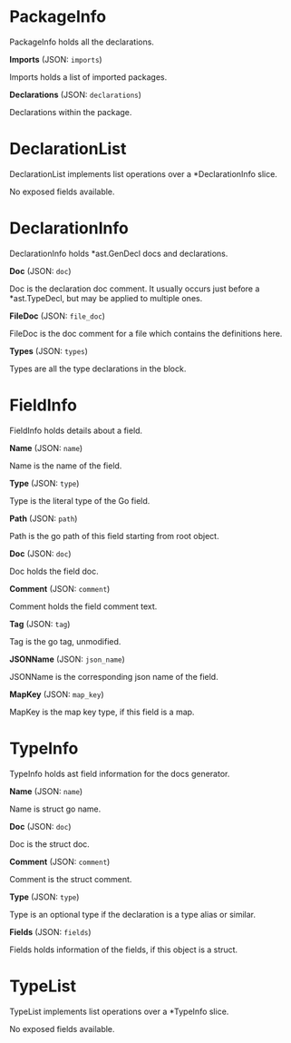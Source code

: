 # PackageInfo

PackageInfo holds all the declarations.

**Imports** (JSON: `imports`)

Imports holds a list of imported packages.

**Declarations** (JSON: `declarations`)

Declarations within the package.

# DeclarationList

DeclarationList implements list operations over a *DeclarationInfo slice.

No exposed fields available.

# DeclarationInfo

DeclarationInfo holds *ast.GenDecl docs and declarations.

**Doc** (JSON: `doc`)

Doc is the declaration doc comment. It usually
occurs just before a *ast.TypeDecl, but may be
applied to multiple ones.

**FileDoc** (JSON: `file_doc`)

FileDoc is the doc comment for a file which
contains the definitions here.

**Types** (JSON: `types`)

Types are all the type declarations in the block.

# FieldInfo

FieldInfo holds details about a field.

**Name** (JSON: `name`)

Name is the name of the field.

**Type** (JSON: `type`)

Type is the literal type of the Go field.

**Path** (JSON: `path`)

Path is the go path of this field starting from root object.

**Doc** (JSON: `doc`)

Doc holds the field doc.

**Comment** (JSON: `comment`)

Comment holds the field comment text.

**Tag** (JSON: `tag`)

Tag is the go tag, unmodified.

**JSONName** (JSON: `json_name`)

JSONName is the corresponding json name of the field.

**MapKey** (JSON: `map_key`)

MapKey is the map key type, if this field is a map.

# TypeInfo

TypeInfo holds ast field information for the docs generator.

**Name** (JSON: `name`)

Name is struct go name.

**Doc** (JSON: `doc`)

Doc is the struct doc.

**Comment** (JSON: `comment`)

Comment is the struct comment.

**Type** (JSON: `type`)

Type is an optional type if the declaration is a type alias or similar.

**Fields** (JSON: `fields`)

Fields holds information of the fields, if this object is a struct.

# TypeList

TypeList implements list operations over a *TypeInfo slice.

No exposed fields available.

